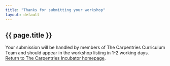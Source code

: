 ```yaml
---
title: "Thanks for submitting your workshop"
layout: default
---
```


<div class="container col-xxl-8">
  <h2 class="display-5 fw-bold lh-1 mb-3">{{ page.title }}</h2>
  <p>
  Your submission will be handled by members of The Carpentries Curriculum Team
  and should appear in the workshop listing in 1-2 working days.
  <br>
  <a href="https://carpentries-incubator.org/">Return to The Carpentries Incubator homepage</a>.
  </p>
</div>
